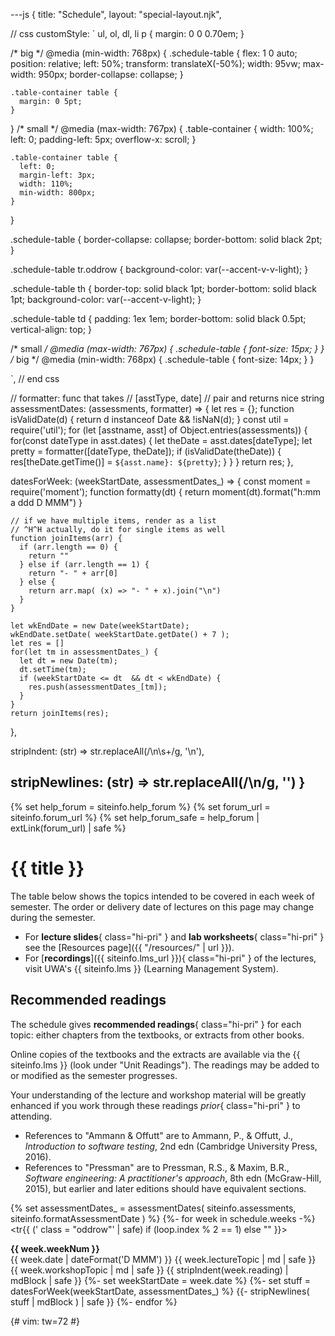 ---js
{
  title: "Schedule",
  layout: "special-layout.njk",

  // css
  customStyle:  `
  ul, ol, dl, li p {
    margin: 0 0 0.70em;
  }

  /* big */
  @media (min-width: 768px) {
    .schedule-table {
      flex: 1 0 auto;
      position: relative;
      left: 50%;
      transform: translateX(-50%);
      width: 95vw;
      max-width: 950px;
      border-collapse: collapse;
    }

    .table-container table {
      margin: 0 5pt;
    }
  }
  /* small */
  @media (max-width: 767px) {
    .table-container {
      width: 100%;
      left: 0;
      padding-left: 5px;
      overflow-x: scroll;
    }

    .table-container table {
      left: 0;
      margin-left: 3px;
      width: 110%;
      min-width: 800px;
    }
  }



  .schedule-table {
    border-collapse: collapse;
    border-bottom: solid black 2pt;
  }

  .schedule-table tr.oddrow {
    background-color: var(--accent-v-v-light);
  }

  .schedule-table th {
    border-top: solid black 1pt;
    border-bottom: solid black 1pt;
    background-color: var(--accent-v-light);
  }

  .schedule-table td
  {
    padding: 1ex 1em;
    border-bottom: solid black 0.5pt;
    vertical-align: top;
  }

  /* small */
  @media (max-width: 767px) {
    .schedule-table {
      font-size: 15px;
    }
  }
  /* big */
  @media (min-width: 768px) {
    .schedule-table {
      font-size: 14px;
    }
  }

  `,
  // end css

  // formatter: func that takes
  //    [asstType, date]
  // pair and returns nice string
  assessmentDates: (assessments, formatter) => {
    let res = {};
    function isValidDate(d) {
      return d instanceof Date && !isNaN(d);
    }
    const util = require('util');
    for (let [asstname, asst] of Object.entries(assessments)) {
      for(const dateType in asst.dates) {
        let theDate = asst.dates[dateType];
        let pretty  = formatter([dateType, theDate]);
        if (isValidDate(theDate)) {
          res[theDate.getTime()] = `${asst.name}: ${pretty}`;
        }
      }
    }
    return res;
  },

  datesForWeek: (weekStartDate, assessmentDates_) => {
    const moment  = require('moment');
    function formatty(dt) {
      return moment(dt).format("h:mm a ddd D MMM")
    }

    // if we have multiple items, render as a list
    // ^H^H actually, do it for single items as well
    function joinItems(arr) {
      if (arr.length == 0) {
        return ""
      } else if (arr.length == 1) {
        return "- " + arr[0]
      } else {
        return arr.map( (x) => "- " + x).join("\n")
      }
    }

    let wkEndDate = new Date(weekStartDate);
    wkEndDate.setDate( weekStartDate.getDate() + 7 );
    let res = []
    for(let tm in assessmentDates_) {
      let dt = new Date(tm);
      dt.setTime(tm);
      if (weekStartDate <= dt  && dt < wkEndDate) {
        res.push(assessmentDates_[tm]);
      }
    }
    return joinItems(res);
  },

  stripIndent: (str) =>
    str.replaceAll(/\n\s+/g, '\n'),

  stripNewlines: (str) =>
    str.replaceAll(/\n/g, '')
}
---

{% set help_forum = siteinfo.help_forum %}
{% set forum_url  = siteinfo.forum_url %}
{% set help_forum_safe   = help_forum | extLink(forum_url) | safe %}


<!--!
<main>
<div class="page">
!-->

# {{ title }}

The table below shows the topics intended to be covered in
each week of semester.
The order or delivery date of
lectures on this page may change during the semester.

- For **lecture slides**{ class="hi-pri" } and
  **lab worksheets**{ class="hi-pri" }
  see the [Resources page]({{ "/resources/" | url }}).
- For [**recordings**]({{ siteinfo.lms_url }}){ class="hi-pri" } of the lectures,
  visit UWA's {{ siteinfo.lms }} (Learning
  Management System).

## Recommended readings

The schedule gives **recommended readings**{ class="hi-pri" }
for each topic: either chapters from the textbooks, or extracts
from other books.

Online copies of the textbooks and the extracts are available via
the {{ siteinfo.lms }} (look under "Unit Readings").
The
readings may be added to or modified as the semester progresses.

Your understanding of the lecture and workshop
material will be greatly enhanced if you work through these readings
*prior*{ class="hi-pri" } to attending.

- References to "Ammann & Offutt" are to Ammann, P., & Offutt, J.,
  *Introduction to software testing*, 2nd edn (Cambridge University
  Press, 2016).
- References to "Pressman" are to Pressman, R.S., & Maxim, B.R.,
  *Software engineering: A practitioner's approach*, 8th edn
  (McGraw-Hill, 2015), but earlier and later editions should have
  equivalent sections.

[unit-readings]: https://www.unitreadings.library.uwa.edu.au/leganto/readinglist/lists/13685908730002101


<!--!
</div>
!-->



<!--!
<div class="table-container">

<table class="schedule-table" >
<colgroup>
<col style="width: 10%;">
<col style="width: 18%">
<col style="width: 16%">
<col style="width: 43%">
<col style="width: 21%">
</colgroup>
<tbody>
<tr>
<th>
  Week
</th>
<th>
 Lecture
</th>
<th>
 Lab
</th>
<th>
  Reading
</th>
<th>
 Assessment
</th>
</tr>
!-->

{% set assessmentDates_  = assessmentDates( siteinfo.assessments, siteinfo.formatAssessmentDate ) %}
{%- for week in schedule.weeks -%}
<tr{{ (' class = "oddrow"' | safe) if (loop.index % 2 == 1) else "" }}>
  <td style="text-align: center;">
   <strong>{{ week.weekNum        }}</strong>
   <br/>
   {{ week.date | dateFormat('D MMM') }}
  </td>
  <td>{{ week.lectureTopic      | md | safe }}</td>
  <td>{{ week.workshopTopic     | md | safe }}</td>
  <td>{{ stripIndent(week.reading)  | mdBlock | safe }}</td>
  <td>
    {%- set weekStartDate = week.date %}
    {%- set stuff = datesForWeek(weekStartDate, assessmentDates_) %}
    {{- stripNewlines( stuff | mdBlock ) | safe  }}
  </td>
</tr>
{%- endfor %}



<!--!
</tbody>
</table>

</div>
!-->



<!--!
</main>
!-->

{# vim: tw=72
#}
